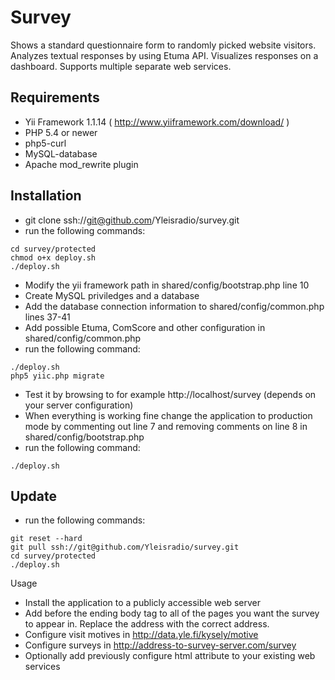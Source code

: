 # Survey
Shows a standard questionnaire form to randomly picked website visitors. Analyzes textual responses by using Etuma API. Visualizes responses on a dashboard. Supports multiple separate web services.

## Requirements
- Yii Framework 1.1.14 ( http://www.yiiframework.com/download/ )
- PHP 5.4 or newer
- php5-curl
- MySQL-database
- Apache mod_rewrite plugin

## Installation
- git clone ssh://git@github.com/Yleisradio/survey.git
- run the following commands:

```
cd survey/protected
chmod o+x deploy.sh
./deploy.sh
```

- Modify the yii framework path in shared/config/bootstrap.php line 10
- Create MySQL priviledges and a database
- Add the database connection information to shared/config/common.php lines 37-41
- Add possible Etuma, ComScore and other configuration in shared/config/common.php 
- run the following command:

```
./deploy.sh
php5 yiic.php migrate
```

- Test it by browsing to for example http://localhost/survey (depends on your server configuration)
- When everything is working fine change the application to production mode by commenting out line 7 and removing comments on line 8 in shared/config/bootstrap.php
- run the following command:

```
./deploy.sh
```

## Update
- run the following commands:

```
git reset --hard
git pull ssh://git@github.com/Yleisradio/survey.git
cd survey/protected
./deploy.sh
```

Usage
- Install the application to a publicly accessible web server
- Add <script type="text/javascript" src="http://address-to-survey-server.com/form/surveys"></script> before the ending body tag to all of the pages you want the survey to appear in. Replace the address with the correct address.
- Configure visit motives in http://data.yle.fi/kysely/motive
- Configure surveys in http://address-to-survey-server.com/survey
- Optionally add previously configure html attribute to your existing web services
